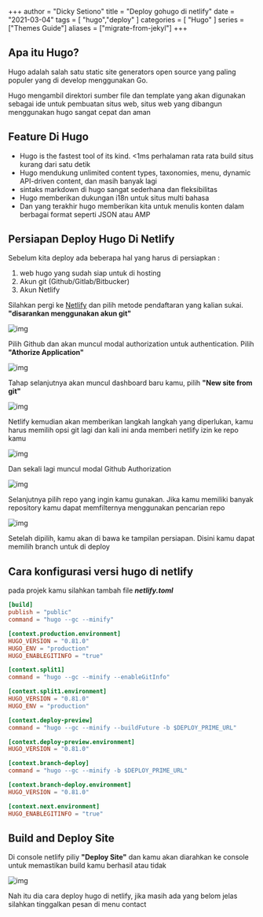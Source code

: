 +++
author = "Dicky Setiono"
title = "Deploy gohugo di netlify"
date = "2021-03-04"
tags = [ "hugo","deploy" ]
categories = [ "Hugo" ]
series = ["Themes Guide"] 
aliases = ["migrate-from-jekyl"]
+++

## Apa itu Hugo?
Hugo adalah salah satu static site generators open source yang paling populer yang di develop menggunakan Go.

Hugo mengambil direktori sumber file dan template yang akan digunakan sebagai ide untuk pembuatan situs web, situs web yang dibangun menggunakan hugo sangat cepat dan aman 

## Feature Di Hugo

* Hugo is the fastest tool of its kind. <1ms perhalaman rata rata build situs kurang dari satu detik
* Hugo mendukung unlimited content types, taxonomies, menu, dynamic API-driven content, dan masih banyak lagi
* sintaks markdown di hugo sangat sederhana dan fleksibilitas
* Hugo memberikan dukungan i18n untuk situs multi bahasa
* Dan yang terakhir hugo memberikan kita untuk menulis konten dalam berbagai format seperti JSON atau AMP

## Persiapan Deploy Hugo Di Netlify

Sebelum kita deploy ada beberapa hal yang harus di persiapkan : 

1. web hugo yang sudah siap untuk di hosting
2. Akun git (Github/Gitlab/Bitbucker)
3. Akun Netlify

Silahkan pergi ke [Netlify](https://app.netlify.com/) dan pilih metode pendaftaran yang kalian sukai. __"disarankan menggunakan akun git"__ 

![img](https://d33wubrfki0l68.cloudfront.net/0e9f9cefe968382536d4e4baa66e49945ad2694c/e20ef/images/hosting-and-deployment/hosting-on-netlify/netlify-signup.jpg)

Pilih Github dan akan muncul modal authorization untuk authentication. Pilih __"Athorize Application"__

![img](https://d33wubrfki0l68.cloudfront.net/66276caf9e5deee836ba60fab50f78f6074e3ca0/0cc43/images/hosting-and-deployment/hosting-on-netlify/netlify-first-authorize.jpg)

Tahap selanjutnya akan muncul dashboard baru kamu, pilih __"New site from git"__

![img](https://d33wubrfki0l68.cloudfront.net/1a92de85be074abc024967fa7088c8b719c32466/f7496/images/hosting-and-deployment/hosting-on-netlify/netlify-add-new-site.jpg)

Netlify kemudian akan memberikan langkah langkah yang diperlukan, kamu harus memilih opsi git lagi dan kali ini anda memberi netlify izin ke repo kamu

![img](https://d33wubrfki0l68.cloudfront.net/742c7be22b24a5df82a39f7cd259a04a7abdd150/db696/images/hosting-and-deployment/hosting-on-netlify/netlify-create-new-site-step-1.jpg)

Dan sekali lagi muncul modal Github Authorization

![img](https://d33wubrfki0l68.cloudfront.net/dd85bd12e419baeb7ef56e45c43235d2004ce341/77531/images/hosting-and-deployment/hosting-on-netlify/netlify-authorize-added-permissions.jpg)

Selanjutnya pilih repo yang ingin kamu gunakan. Jika kamu memiliki banyak repository kamu dapat memfilternya menggunakan pencarian repo

![img](https://d33wubrfki0l68.cloudfront.net/188f9bfa9eb4997757414ec0ac1979d7111c9741/8f7a6/images/hosting-and-deployment/hosting-on-netlify/netlify-create-new-site-step-2.jpg)

Setelah dipilih, kamu akan di bawa ke tampilan persiapan. Disini kamu dapat memilih branch untuk di deploy

## Cara konfigurasi versi hugo di netlify

pada projek kamu silahkan tambah file __*netlify.toml*__

```toml
[build]
publish = "public"
command = "hugo --gc --minify"

[context.production.environment]
HUGO_VERSION = "0.81.0"
HUGO_ENV = "production"
HUGO_ENABLEGITINFO = "true"

[context.split1]
command = "hugo --gc --minify --enableGitInfo"

[context.split1.environment]
HUGO_VERSION = "0.81.0"
HUGO_ENV = "production"

[context.deploy-preview]
command = "hugo --gc --minify --buildFuture -b $DEPLOY_PRIME_URL"

[context.deploy-preview.environment]
HUGO_VERSION = "0.81.0"

[context.branch-deploy]
command = "hugo --gc --minify -b $DEPLOY_PRIME_URL"

[context.branch-deploy.environment]
HUGO_VERSION = "0.81.0"

[context.next.environment]
HUGO_ENABLEGITINFO = "true"
```
## Build and Deploy Site

Di console netlify piliy __"Deploy Site"__ dan kamu akan diarahkan ke console untuk memastikan build kamu berhasil atau tidak

![img](https://d33wubrfki0l68.cloudfront.net/a9f55d92792a554cb775cd0d10eddf445338b83a/0a424/images/hosting-and-deployment/hosting-on-netlify/netlify-deploying-site.gif)

Nah itu dia cara deploy hugo di netlify, jika masih ada yang belom jelas silahkan tinggalkan pesan di menu contact
